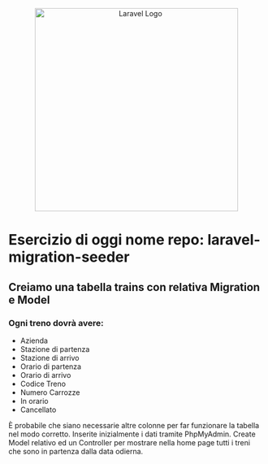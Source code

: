 <p align="center"><a href="https://laravel.com" target="_blank"><img src="https://raw.githubusercontent.com/laravel/art/master/logo-lockup/5%20SVG/2%20CMYK/1%20Full%20Color/laravel-logolockup-cmyk-red.svg" width="400" alt="Laravel Logo"></a></p>

# Esercizio di oggi nome repo: **laravel-migration-seeder**

## Creiamo una tabella trains con relativa Migration e Model

### Ogni treno dovrà avere:

-   Azienda
-   Stazione di partenza
-   Stazione di arrivo
-   Orario di partenza
-   Orario di arrivo
-   Codice Treno
-   Numero Carrozze
-   In orario
-   Cancellato

È probabile che siano necessarie altre colonne per far funzionare la tabella nel modo corretto.
Inserite inizialmente i dati tramite PhpMyAdmin.
Create Model relativo ed un Controller per mostrare nella home page tutti i treni che sono in partenza dalla data odierna.
